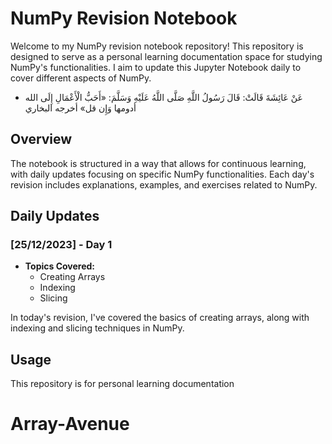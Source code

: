 # NumPy Revision Notebook

Welcome to my NumPy revision notebook repository! This repository is designed to serve as a personal learning documentation space for studying NumPy's functionalities. I aim to update this Jupyter Notebook daily to cover different aspects of NumPy.

- عَنْ عَائِشَةَ قَالَتْ: قَالَ رَسُولُ اللَّهِ صَلَّى اللَّهُ عَلَيْهِ وَسَلَّمَ: «أَحَبُّ الْأَعْمَالِ إِلَى الله أدومها وَإِن قل» أخرجه البخاري

## Overview

The notebook is structured in a way that allows for continuous learning, with daily updates focusing on specific NumPy functionalities. Each day's revision includes explanations, examples, and exercises related to NumPy.

## Daily Updates

### [25/12/2023] - Day 1

- **Topics Covered:**
  - Creating Arrays
  - Indexing
  - Slicing

In today's revision, I've covered the basics of creating arrays, along with indexing and slicing techniques in NumPy.

## Usage
This repository is  for personal learning documentation 
# Array-Avenue
